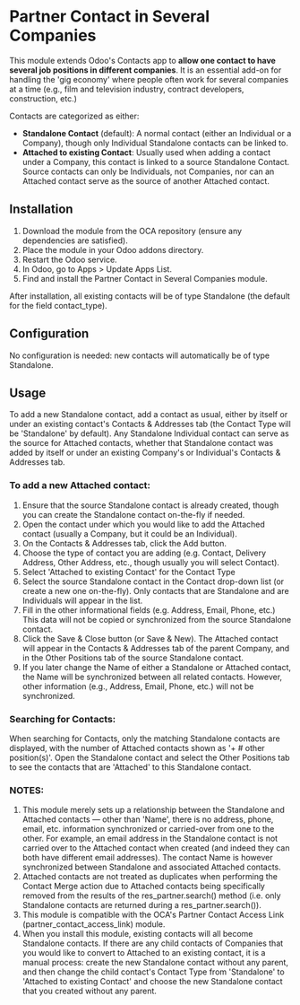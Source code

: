 # Partner Contact in Several Companies

This module extends Odoo's Contacts app to **allow one contact to have several job
positions in different companies**. It is an essential add-on for handling the 'gig
economy' where people often work for several companies at a time (e.g., film and
television industry, contract developers, construction, etc.)

Contacts are categorized as either:

- **Standalone Contact** (default): A normal contact (either an Individual or a
  Company), though only Individual Standalone contacts can be linked to.
- **Attached to existing Contact**: Usually used when adding a contact under a Company,
  this contact is linked to a source Standalone Contact. Source contacts can only be
  Individuals, not Companies, nor can an Attached contact serve as the source of another
  Attached contact.

## Installation

1. Download the module from the OCA repository (ensure any dependencies are satisfied).
2. Place the module in your Odoo addons directory.
3. Restart the Odoo service.
4. In Odoo, go to Apps > Update Apps List.
5. Find and install the Partner Contact in Several Companies module.

After installation, all existing contacts will be of type Standalone (the default for
the field contact_type).

## Configuration

No configuration is needed: new contacts will automatically be of type Standalone.

## Usage

To add a new Standalone contact, add a contact as usual, either by itself or under an
existing contact's Contacts & Addresses tab (the Contact Type will be 'Standalone' by
default). Any Standalone Individual contact can serve as the source for Attached
contacts, whether that Standalone contact was added by itself or under an existing
Company's or Individual's Contacts & Addresses tab.

### To add a new Attached contact:

1. Ensure that the source Standalone contact is already created, though you can create
   the Standalone contact on-the-fly if needed.
2. Open the contact under which you would like to add the Attached contact (usually a
   Company, but it could be an Individual).
3. On the Contacts & Addresses tab, click the Add button.
4. Choose the type of contact you are adding (e.g. Contact, Delivery Address, Other
   Address, etc., though usually you will select Contact).
5. Select 'Attached to existing Contact' for the Contact Type
6. Select the source Standalone contact in the Contact drop-down list (or create a new
   one on-the-fly). Only contacts that are Standalone and are Individuals will appear in
   the list.
7. Fill in the other informational fields (e.g. Address, Email, Phone, etc.) This data
   will not be copied or synchronized from the source Standalone contact.
8. Click the Save & Close button (or Save & New). The Attached contact will appear in
   the Contacts & Addresses tab of the parent Company, and in the Other Positions tab of
   the source Standalone contact.
9. If you later change the Name of either a Standalone or Attached contact, the Name
   will be synchronized between all related contacts. However, other information (e.g.,
   Address, Email, Phone, etc.) will not be synchronized.

### Searching for Contacts:

When searching for Contacts, only the matching Standalone contacts are displayed, with
the number of Attached contacts shown as '+ # other position(s)'. Open the Standalone
contact and select the Other Positions tab to see the contacts that are 'Attached' to
this Standalone contact.

### NOTES:

1. This module merely sets up a relationship between the Standalone and Attached
   contacts — other than 'Name', there is no address, phone, email, etc. information
   synchronized or carried-over from one to the other. For example, an email address in
   the Standalone contact is not carried over to the Attached contact when created (and
   indeed they can both have different email addresses). The contact Name is however
   synchronized between Standalone and associated Attached contacts.
2. Attached contacts are not treated as duplicates when performing the Contact Merge
   action due to Attached contacts being specifically removed from the results of the
   res_partner.search() method (i.e. only Standalone contacts are returned during a
   res_partner.search()).
3. This module is compatible with the OCA's Partner Contact Access Link
   (partner_contact_access_link) module.
4. When you install this module, existing contacts will all become Standalone contacts.
   If there are any child contacts of Companies that you would like to convert to
   Attached to an existing contact, it is a manual process: create the new Standalone
   contact without any parent, and then change the child contact's Contact Type from
   'Standalone' to 'Attached to existing Contact' and choose the new Standalone contact
   that you created without any parent.
